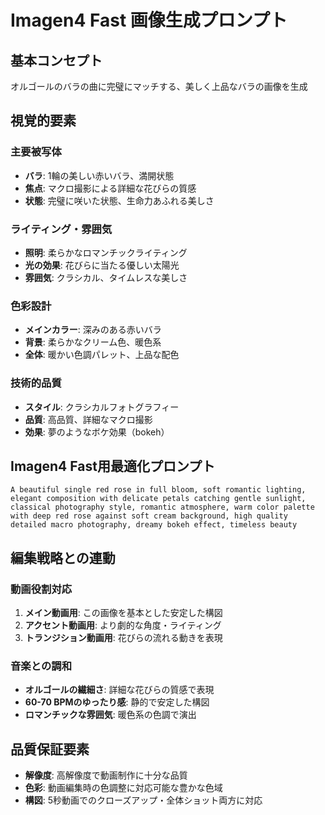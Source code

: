 # Imagen4 Fast 画像生成プロンプト

## 基本コンセプト
オルゴールのバラの曲に完璧にマッチする、美しく上品なバラの画像を生成

## 視覚的要素

### 主要被写体
- **バラ**: 1輪の美しい赤いバラ、満開状態
- **焦点**: マクロ撮影による詳細な花びらの質感
- **状態**: 完璧に咲いた状態、生命力あふれる美しさ

### ライティング・雰囲気
- **照明**: 柔らかなロマンチックライティング
- **光の効果**: 花びらに当たる優しい太陽光
- **雰囲気**: クラシカル、タイムレスな美しさ

### 色彩設計
- **メインカラー**: 深みのある赤いバラ
- **背景**: 柔らかなクリーム色、暖色系
- **全体**: 暖かい色調パレット、上品な配色

### 技術的品質
- **スタイル**: クラシカルフォトグラフィー
- **品質**: 高品質、詳細なマクロ撮影
- **効果**: 夢のようなボケ効果（bokeh）

## Imagen4 Fast用最適化プロンプト

```
A beautiful single red rose in full bloom, soft romantic lighting, elegant composition with delicate petals catching gentle sunlight, classical photography style, romantic atmosphere, warm color palette with deep red rose against soft cream background, high quality detailed macro photography, dreamy bokeh effect, timeless beauty
```

## 編集戦略との連動

### 動画役割対応
1. **メイン動画用**: この画像を基本とした安定した構図
2. **アクセント動画用**: より劇的な角度・ライティング
3. **トランジション動画用**: 花びらの流れる動きを表現

### 音楽との調和
- **オルゴールの繊細さ**: 詳細な花びらの質感で表現
- **60-70 BPMのゆったり感**: 静的で安定した構図
- **ロマンチックな雰囲気**: 暖色系の色調で演出

## 品質保証要素
- **解像度**: 高解像度で動画制作に十分な品質
- **色彩**: 動画編集時の色調整に対応可能な豊かな色域
- **構図**: 5秒動画でのクローズアップ・全体ショット両方に対応